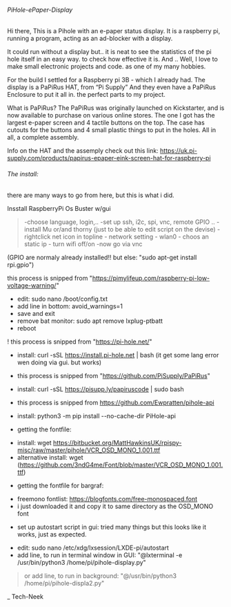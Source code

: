 ###### PiHole-ePaper-Display

Hi there, This is a Pihole with an e-paper status display.
It is a raspberry pi, running a program, acting as an ad-blocker with a display.

It could run without a display but..
it is neat to see the statistics of the pi hole itself in an easy way. to check how effective it is.
And .. Well, I love to make small electronic projects and code. as one of my many hobbies.

For the build I settled for a Raspberry pi 3B - which I already had.
The display is a  PaPiRus HAT, from “Pi Supply”
And they even have a PaPiRus Enclosure to put it all in.
the perfect parts to my project.

What is PaPiRus?
The PaPiRus was originally launched on Kickstarter, and is now available to purchase on various online stores. 
The one I got has the largest e-paper screen and 4 tactile buttons on the top. The case has cutouts for the buttons and 4 small plastic things to put in the holes. All in all, a complete assembly.

Info on the HAT and the assemply check out this link: https://uk.pi-supply.com/products/papirus-epaper-eink-screen-hat-for-raspberry-pi

###### The install:
there are many ways to go from here, but this is what i did.

Insstall RaspberryPi Os Buster w/gui
>-choose language, login,..
>-set up ssh, i2c, spi, vnc, remote GPIO ..
>-install Mu or/and thorny (just to be able to edit script on the devise)
>-rightclick net icon in topline - network setting - wlan0 - choos an static ip - turn wifi off/on
>-now go via vnc

(GPIO are normaly already installed!! but else: "sudo apt-get install rpi.gpio")

this process is snipped from "https://pimylifeup.com/raspberry-pi-low-voltage-warning/"
 - edit: sudo nano /boot/config.txt
 - add line in bottom: avoid_warnings=1
 - save and exit
 - remove bat monitor: sudo apt remove lxplug-ptbatt
 - reboot 

! this process is snipped from "https://pi-hole.net/" 
- install: curl -sSL https://install.pi-hole.net | bash
(it get some lang error wen doing via gui. but works)

* this process is snipped from  "https://github.com/PiSupply/PaPiRus" 
- install: curl -sSL https://pisupp.ly/papiruscode | sudo bash

* this process is snipped from https://github.com/Ewpratten/pihole-api 
- install: python3 -m pip install --no-cache-dir PiHole-api

* getting the fontfile:
- install: wget https://bitbucket.org/MattHawkinsUK/rpispy-misc/raw/master/pihole/VCR_OSD_MONO_1.001.ttf
- alternative install: wget (https://github.com/3ndG4me/Font/blob/master/VCR_OSD_MONO_1.001.ttf)

* getting the fontfile for bargraf:
- freemono fontlist: https://blogfonts.com/free-monospaced.font
- i just downloaded it and copy it to same directory as the OSD_MONO font

* set up autostart script in gui:
tried many things but this looks like it works, just as expected.

- edit: sudo nano /etc/xdg/lxsession/LXDE-pi/autostart
- add line, to run in terminal window in GUI: "@lxterminal -e /usr/bin/python3 /home/pi/pihole-display.py"
> or
> add line, to run in background: "@/usr/bin/python3 /home/pi/pihole-displa2.py"

_
Tech-Neek
